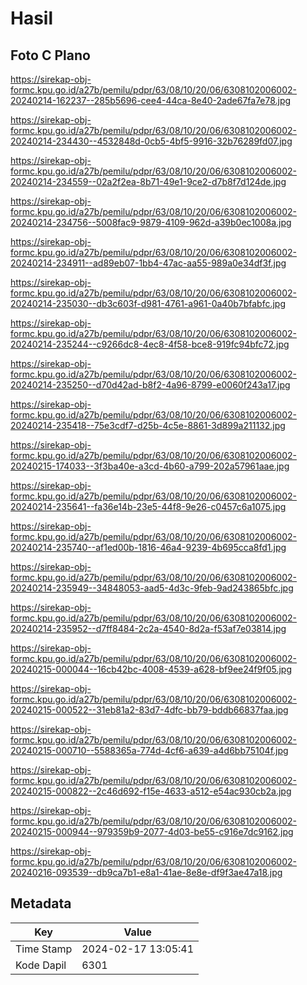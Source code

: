 # Hasil

## Foto C Plano

https://sirekap-obj-formc.kpu.go.id/a27b/pemilu/pdpr/63/08/10/20/06/6308102006002-20240214-162237--285b5696-cee4-44ca-8e40-2ade67fa7e78.jpg

https://sirekap-obj-formc.kpu.go.id/a27b/pemilu/pdpr/63/08/10/20/06/6308102006002-20240214-234430--4532848d-0cb5-4bf5-9916-32b76289fd07.jpg

https://sirekap-obj-formc.kpu.go.id/a27b/pemilu/pdpr/63/08/10/20/06/6308102006002-20240214-234559--02a2f2ea-8b71-49e1-9ce2-d7b8f7d124de.jpg

https://sirekap-obj-formc.kpu.go.id/a27b/pemilu/pdpr/63/08/10/20/06/6308102006002-20240214-234756--5008fac9-9879-4109-962d-a39b0ec1008a.jpg

https://sirekap-obj-formc.kpu.go.id/a27b/pemilu/pdpr/63/08/10/20/06/6308102006002-20240214-234911--ad89eb07-1bb4-47ac-aa55-989a0e34df3f.jpg

https://sirekap-obj-formc.kpu.go.id/a27b/pemilu/pdpr/63/08/10/20/06/6308102006002-20240214-235030--db3c603f-d981-4761-a961-0a40b7bfabfc.jpg

https://sirekap-obj-formc.kpu.go.id/a27b/pemilu/pdpr/63/08/10/20/06/6308102006002-20240214-235244--c9266dc8-4ec8-4f58-bce8-919fc94bfc72.jpg

https://sirekap-obj-formc.kpu.go.id/a27b/pemilu/pdpr/63/08/10/20/06/6308102006002-20240214-235250--d70d42ad-b8f2-4a96-8799-e0060f243a17.jpg

https://sirekap-obj-formc.kpu.go.id/a27b/pemilu/pdpr/63/08/10/20/06/6308102006002-20240214-235418--75e3cdf7-d25b-4c5e-8861-3d899a211132.jpg

https://sirekap-obj-formc.kpu.go.id/a27b/pemilu/pdpr/63/08/10/20/06/6308102006002-20240215-174033--3f3ba40e-a3cd-4b60-a799-202a57961aae.jpg

https://sirekap-obj-formc.kpu.go.id/a27b/pemilu/pdpr/63/08/10/20/06/6308102006002-20240214-235641--fa36e14b-23e5-44f8-9e26-c0457c6a1075.jpg

https://sirekap-obj-formc.kpu.go.id/a27b/pemilu/pdpr/63/08/10/20/06/6308102006002-20240214-235740--af1ed00b-1816-46a4-9239-4b695cca8fd1.jpg

https://sirekap-obj-formc.kpu.go.id/a27b/pemilu/pdpr/63/08/10/20/06/6308102006002-20240214-235949--34848053-aad5-4d3c-9feb-9ad243865bfc.jpg

https://sirekap-obj-formc.kpu.go.id/a27b/pemilu/pdpr/63/08/10/20/06/6308102006002-20240214-235952--d7ff8484-2c2a-4540-8d2a-f53af7e03814.jpg

https://sirekap-obj-formc.kpu.go.id/a27b/pemilu/pdpr/63/08/10/20/06/6308102006002-20240215-000044--16cb42bc-4008-4539-a628-bf9ee24f9f05.jpg

https://sirekap-obj-formc.kpu.go.id/a27b/pemilu/pdpr/63/08/10/20/06/6308102006002-20240215-000522--31eb81a2-83d7-4dfc-bb79-bddb66837faa.jpg

https://sirekap-obj-formc.kpu.go.id/a27b/pemilu/pdpr/63/08/10/20/06/6308102006002-20240215-000710--5588365a-774d-4cf6-a639-a4d6bb75104f.jpg

https://sirekap-obj-formc.kpu.go.id/a27b/pemilu/pdpr/63/08/10/20/06/6308102006002-20240215-000822--2c46d692-f15e-4633-a512-e54ac930cb2a.jpg

https://sirekap-obj-formc.kpu.go.id/a27b/pemilu/pdpr/63/08/10/20/06/6308102006002-20240215-000944--979359b9-2077-4d03-be55-c916e7dc9162.jpg

https://sirekap-obj-formc.kpu.go.id/a27b/pemilu/pdpr/63/08/10/20/06/6308102006002-20240216-093539--db9ca7b1-e8a1-41ae-8e8e-df9f3ae47a18.jpg


## Metadata

| Key        | Value               |
| ---------- | ------------------- |
| Time Stamp | 2024-02-17 13:05:41 |
| Kode Dapil | 6301                |



